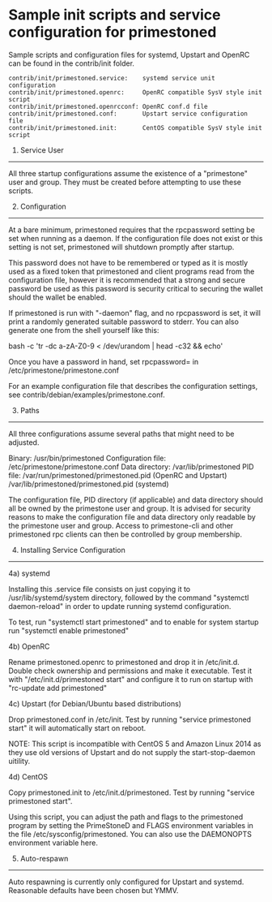 Sample init scripts and service configuration for primestoned
==========================================================

Sample scripts and configuration files for systemd, Upstart and OpenRC
can be found in the contrib/init folder.

    contrib/init/primestoned.service:    systemd service unit configuration
    contrib/init/primestoned.openrc:     OpenRC compatible SysV style init script
    contrib/init/primestoned.openrcconf: OpenRC conf.d file
    contrib/init/primestoned.conf:       Upstart service configuration file
    contrib/init/primestoned.init:       CentOS compatible SysV style init script

1. Service User
---------------------------------

All three startup configurations assume the existence of a "primestone" user
and group.  They must be created before attempting to use these scripts.

2. Configuration
---------------------------------

At a bare minimum, primestoned requires that the rpcpassword setting be set
when running as a daemon.  If the configuration file does not exist or this
setting is not set, primestoned will shutdown promptly after startup.

This password does not have to be remembered or typed as it is mostly used
as a fixed token that primestoned and client programs read from the configuration
file, however it is recommended that a strong and secure password be used
as this password is security critical to securing the wallet should the
wallet be enabled.

If primestoned is run with "-daemon" flag, and no rpcpassword is set, it will
print a randomly generated suitable password to stderr.  You can also
generate one from the shell yourself like this:

bash -c 'tr -dc a-zA-Z0-9 < /dev/urandom | head -c32 && echo'

Once you have a password in hand, set rpcpassword= in /etc/primestone/primestone.conf

For an example configuration file that describes the configuration settings,
see contrib/debian/examples/primestone.conf.

3. Paths
---------------------------------

All three configurations assume several paths that might need to be adjusted.

Binary:              /usr/bin/primestoned
Configuration file:  /etc/primestone/primestone.conf
Data directory:      /var/lib/primestoned
PID file:            /var/run/primestoned/primestoned.pid (OpenRC and Upstart)
                     /var/lib/primestoned/primestoned.pid (systemd)

The configuration file, PID directory (if applicable) and data directory
should all be owned by the primestone user and group.  It is advised for security
reasons to make the configuration file and data directory only readable by the
primestone user and group.  Access to primestone-cli and other primestoned rpc clients
can then be controlled by group membership.

4. Installing Service Configuration
-----------------------------------

4a) systemd

Installing this .service file consists on just copying it to
/usr/lib/systemd/system directory, followed by the command
"systemctl daemon-reload" in order to update running systemd configuration.

To test, run "systemctl start primestoned" and to enable for system startup run
"systemctl enable primestoned"

4b) OpenRC

Rename primestoned.openrc to primestoned and drop it in /etc/init.d.  Double
check ownership and permissions and make it executable.  Test it with
"/etc/init.d/primestoned start" and configure it to run on startup with
"rc-update add primestoned"

4c) Upstart (for Debian/Ubuntu based distributions)

Drop primestoned.conf in /etc/init.  Test by running "service primestoned start"
it will automatically start on reboot.

NOTE: This script is incompatible with CentOS 5 and Amazon Linux 2014 as they
use old versions of Upstart and do not supply the start-stop-daemon uitility.

4d) CentOS

Copy primestoned.init to /etc/init.d/primestoned. Test by running "service primestoned start".

Using this script, you can adjust the path and flags to the primestoned program by
setting the PrimeStoneD and FLAGS environment variables in the file
/etc/sysconfig/primestoned. You can also use the DAEMONOPTS environment variable here.

5. Auto-respawn
-----------------------------------

Auto respawning is currently only configured for Upstart and systemd.
Reasonable defaults have been chosen but YMMV.
